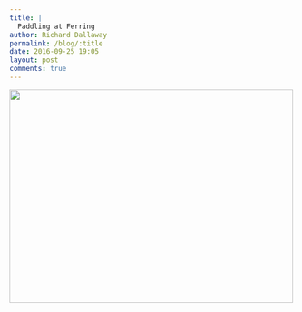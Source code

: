```yaml
---
title: |
  Paddling at Ferring
author: Richard Dallaway
permalink: /blog/:title
date: 2016-09-25 19:05
layout: post
comments: true
---
```


<div><a href="//static.skitters.dallaway.com/PYtp_FullSizeRender.jpg"><img src="//static.skitters.dallaway.com/PYtp_thumb_FullSizeRender.jpg" width="500" height="375"/></a></div>


  
      
